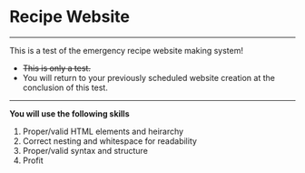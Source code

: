 # Recipe Website
---
This is a test of the emergency recipe website making system!
* ~~This is only a test.~~
* You will return to your previously scheduled website creation at the conclusion of this test.
---
**You will use the following skills**
1. Proper/valid HTML elements and heirarchy
2. Correct nesting and whitespace for readability
3. Proper/valid syntax and structure
4. Profit
